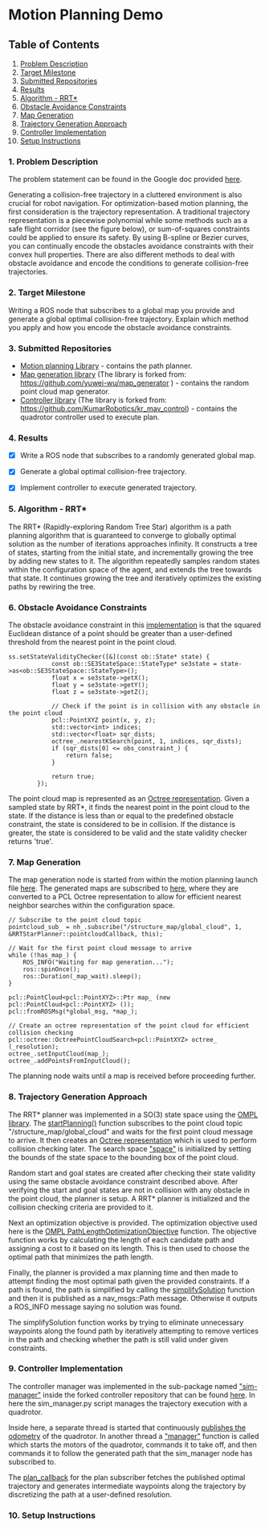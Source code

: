 # Motion Planning Demo

## Table of Contents

1. [Problem Description](https://github.com/satrajit-chatterjee/motion_planning_demo/edit/master/README.md#1-problem-description)
2. [Target Milestone](https://github.com/satrajit-chatterjee/motion_planning_demo/edit/master/README.md#2-target-milestone)
3. [Submitted Repositories](https://github.com/satrajit-chatterjee/motion_planning_demo/edit/master/README.md#3-submitted-repositories)
4. [Results](https://github.com/satrajit-chatterjee/motion_planning_demo/edit/master/README.md#4-results)
5. [Algorithm - RRT*](https://github.com/satrajit-chatterjee/motion_planning_demo/edit/master/README.md#5-algorithm---rrt)
6. [Obstacle Avoidance Constraints](https://github.com/satrajit-chatterjee/motion_planning_demo/edit/master/README.md#6-obstacle-avoidance-constraints)
7. [Map Generation](https://github.com/satrajit-chatterjee/motion_planning_demo/edit/master/README.md#7-map-generation)
8. [Trajectory Generation Approach](https://github.com/satrajit-chatterjee/motion_planning_demo/edit/master/README.md#8-trajectory-generation-approach)
9. [Controller Implementation](https://github.com/satrajit-chatterjee/motion_planning_demo/edit/master/README.md#9-controller-implementation)
10. [Setup Instructions](https://github.com/satrajit-chatterjee/motion_planning_demo/edit/master/README.md#10-setup-instructions)

### 1. Problem Description

The problem statement can be found in the Google doc provided [here](https://docs.google.com/document/d/1vWrb-9foCaU-DPw5z-dWApgHkU9c-bylmYKEbX3m5To/edit#heading=h.zur4j868i0). 

Generating a collision-free trajectory in a cluttered environment is also crucial for robot navigation. For optimization-based motion planning,
the first consideration is the trajectory representation. A traditional trajectory representation is a piecewise polynomial while some methods
such as a safe flight corridor (see the figure below), or sum-of-squares constraints could be applied to ensure its safety. By using 
B-spline or Bezier curves, you can continually encode the obstacles avoidance constraints with their convex hull properties. 
There are also different methods to deal with obstacle avoidance and encode the conditions to generate collision-free trajectories. 

### 2. Target Milestone
Writing a ROS node that subscribes to a global map you provide and generate a global optimal collision-free trajectory. Explain which 
method you apply and how you encode the obstacle avoidance constraints.

### 3. Submitted Repositories

- [Motion planning Library](https://github.com/satrajit-chatterjee/motion_planning_demo) - contains the path planner.
- [Map generation library](https://github.com/satrajit-chatterjee/map_generator) (The library is forked from:  https://github.com/yuwei-wu/map_generator
) - contains the random point cloud map generator.
- [Controller library](https://github.com/satrajit-chatterjee/kr_mav_control) (The library is forked from: https://github.com/KumarRobotics/kr_mav_control) - contains the quadrotor controller used to execute plan.

### 4. Results

- [x] Write a ROS node that subscribes to a randomly generated global map.

- [x] Generate a global optimal collision-free trajectory.

- [x] Implement controller to execute generated trajectory.

### 5. Algorithm - RRT*
The RRT* (Rapidly-exploring Random Tree Star) algorithm is a path planning algorithm that is guaranteed to converge to globally optimal solution as the 
number of iterations approaches infinity. It constructs a tree of states, starting from the initial state, and incrementally growing the tree by adding new states
to it. The algorithm repeatedly samples random states within the configuration space of the agent, and extends the tree towards that state. It continues 
growing the tree and iteratively optimizes the existing paths by rewiring the tree. 

### 6. Obstacle Avoidance Constraints

The obstacle avoidance constraint in this [implementation](https://github.com/satrajit-chatterjee/motion_planning_demo/blob/master/src/rrt_star_planner.cpp#L207) 
is that the squared Euclidean distance of a point should be greater than a user-defined threshold from the nearest point in the point cloud. 

```
ss.setStateValidityChecker([&](const ob::State* state) {
            const ob::SE3StateSpace::StateType* se3state = state->as<ob::SE3StateSpace::StateType>();
            float x = se3state->getX();
            float y = se3state->getY();
            float z = se3state->getZ();

            // Check if the point is in collision with any obstacle in the point cloud
            pcl::PointXYZ point(x, y, z);
            std::vector<int> indices;
            std::vector<float> sqr_dists;
            octree_.nearestKSearch(point, 1, indices, sqr_dists);
            if (sqr_dists[0] <= obs_constraint_) {
                return false;
            }

            return true;
        });
```

The point cloud map is represented as an [Octree representation](https://pointclouds.org/documentation/group__octree.html). Given a sampled state by RRT*,
it finds the nearest point in the point cloud to the state. If the distance is less than or equal to the predefined obstacle constraint, the state is 
considered to be in collision. If the distance is greater, the state is considered to be valid and the state validity checker returns 'true'.

### 7. Map Generation

The map generation node is started from within the motion planning launch file [here](https://github.com/satrajit-chatterjee/motion_planning_demo/blob/master/launch/rrt_planner.launch#L3).
The generated maps are subscribed to [here](https://github.com/satrajit-chatterjee/motion_planning_demo/blob/master/src/rrt_star_planner.cpp#L83), where they are converted to a PCL Octree representation to allow for efficient nearest neighbor searches within the 
configuration space. 

```
// Subscribe to the point cloud topic
pointcloud_sub_ = nh_.subscribe("/structure_map/global_cloud", 1, &RRTStarPlanner::pointcloudCallback, this);

// Wait for the first point cloud message to arrive
while (!has_map_) {
    ROS_INFO("Waiting for map generation...");
    ros::spinOnce();
    ros::Duration(_map_wait).sleep();
}

pcl::PointCloud<pcl::PointXYZ>::Ptr map_ (new pcl::PointCloud<pcl::PointXYZ> ());
pcl::fromROSMsg(*global_msg, *map_);

// Create an octree representation of the point cloud for efficient collision checking
pcl::octree::OctreePointCloudSearch<pcl::PointXYZ> octree_ (_resolution);
octree_.setInputCloud(map_);
octree_.addPointsFromInputCloud();
```

The planning node waits until a map is received before proceeding further. 

### 8. Trajectory Generation Approach

The RRT* planner was implemented in a SO(3) state space using the [OMPL library](https://ompl.kavrakilab.org). The [startPlanning()](https://github.com/satrajit-chatterjee/motion_planning_demo/blob/master/src/rrt_star_planner.cpp#L76) 
function subscribes to the point cloud topic "/structure_map/global_cloud" and waits for the first point cloud message to arrive. 
It then creates an [Octree representation](https://pointclouds.org/documentation/group__octree.html) which is used to perform collision checking later. 
The search space ["space"](https://github.com/satrajit-chatterjee/motion_planning_demo/blob/master/src/rrt_star_planner.cpp#L101) is initialized by setting
the bounds of the state space to the bounding box of the point cloud. 

Random start and goal states are created after checking their state validity using the same obstacle avoidance constraint described above. After verifying the
start and goal states are not in collision with any obstacle in the point cloud, the planner is setup. A RRT* planner is initialized and the collision checking criteria are provided to it. 

Next an optimization objective is provided. The optimization objective used here is the [OMPL PathLengthOptimizationObjective](https://ompl.kavrakilab.org/classompl_1_1base_1_1PathLengthOptimizationObjective.html) function. 
The objective function works by calculating the length of each candidate path and assigning a cost to it based on its length. This is then used to choose the optimal path that
minimizes the path length. 

Finally, the planner is provided a max planning time and then made to attempt finding the most optimal path given the provided constraints. If a path is found, 
the path is simplified by calling the [simplifySolution](https://github.com/satrajit-chatterjee/motion_planning_demo/blob/master/src/rrt_star_planner.cpp#L239)
function and then it is published as a nav_msgs::Path message. Otherwise it outputs a ROS_INFO message saying no solution was found. 

The simplifySolution function works by trying to eliminate unnecessary waypoints along the found path by iteratively attempting to remove vertices in the 
path and checking whether the path is still valid under given constraints.

### 9. Controller Implementation

The controller manager was implemented in the sub-package named ["sim-manager"](https://github.com/satrajit-chatterjee/kr_mav_control/tree/master/sim_manager) inside the forked controller repository that can be found [here](https://github.com/satrajit-chatterjee/kr_mav_control). In here the sim_manager.py script manages the trajectory execution with a quadrotor. 

Inside here, a separate thread is started that continuously [publishes the odometry](https://github.com/satrajit-chatterjee/kr_mav_control/blob/master/sim_manager/scripts/sim_manager.py#L137) of the quadrotor. In another thread a ["manager"](https://github.com/satrajit-chatterjee/kr_mav_control/blob/master/sim_manager/scripts/sim_manager.py#L152) function is called which starts the motors of the quadrotor, commands it to take off, and then commands it to follow the generated path that the sim_manager node has subscribed to. 

The [plan_callback](https://github.com/satrajit-chatterjee/kr_mav_control/blob/master/sim_manager/scripts/sim_manager.py#L44) for the plan subscriber fetches the published optimal trajectory and generates intermediate waypoints along the trajectory by discretizing the path at a user-defined resolution. 

### 10. Setup Instructions



